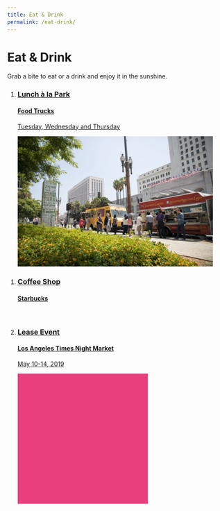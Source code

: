 ```yaml
---
title: Eat & Drink
permalink: /eat-drink/
---
```


# Eat & Drink

Grab a bite to eat or a drink and enjoy it in the sunshine.

<ol class="event-list" style="grid-template-columns: 1fr;">
  <li>
    <a href="/food-trucks/">
      <div>
        <h3>Lunch à la Park</h3>
        <h4>Food Trucks</h4>
        <p>Tuesday, Wednesday and Thursday</p>
      </div>
      <img src="/uploads/food-trucks-4.jpg" height="300" alt="" />
    </a>
  </li>
</ol>

<ol class="event-list" style="grid-template-columns: 1fr 1fr;">
  <li>
    <a href="https://www.starbucks.com/store-locator/store/69543/grand-1st-grand-park-217-n-hill-street-los-angeles-ca-900122705-us">
      <div>
        <h3>Coffee Shop</h3>
        <h4>Starbucks</h4>
      </div>
      <img src="https://stories.starbucks.com/wp-content/uploads/2019/01/Logo_for_earnings-1.jpg" height="300" alt="" />
    </a>
  </li>
  <li>
    <a href="https://grandparkla.org/event/page/16/">
      <div>
        <h3>Lease Event</h3>
        <h4>Los Angeles Times Night Market</h4>
        <p>May 10-14, 2019</p>
      </div>
      <img src="/uploads/strawberry.svg" height="300" alt="" />
    </a>
  </li>
</ol>


